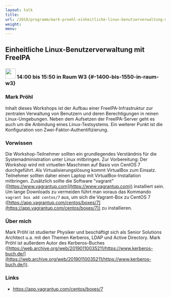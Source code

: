 ```yaml
---
layout: talk
title:
url: /2018/programm/mark-proehl-einheitliche-linux-benutzerverwaltung-mit-freeipa/
weight:
menu:
---
```

## Einheitliche Linux-Benutzerverwaltung mit FreeIPA

### <img height = "32" src="../../../images/workshop.svg"> 14:00 bis 15:50 in Raum W3 {#-1400-bis-1550-in-raum-w3}

### Mark Pröhl

Inhalt dieses Workshops ist der Aufbau einer FreeIPA-Infrastruktur zur zentralen Verwaltung von Benutzern und deren Berechtigungen in reinen Linux-Umgebungen. Neben dem Aufsetzen der FreeIPA-Server geht es auch um die Anbindung eines Linux-Testsystems. Ein weiterer Punkt ist die Konfiguration von Zwei-Faktor-Authentifizierung.

### Vorwissen

Die Workshop-Teilnehmer sollten ein grundlegendes Verständnis für die Systemadministration unter Linux mitbringen.  Zur Vorbereitung: Der Workshop wird mit virtuellen Maschinen auf Basis von CentOS 7 durchgeführt. Als Virtualisierungslösung kommt VirtualBox zum Einsatz. Teilnehmer sollten daher einen Laptop mit VirtualBox-Installation mitbringen. Zusätzlich sollte die Software "vagrant" ([https://www.vagrantup.com](https://www.vagrantup.com)) installiert sein. Um lange Downloads zu vermeiden führt man voraus das Kommando `vagrant box add centos/7` aus, um sich die Vagrant-Box zu CentOS 7 ([https://app.vagrantup.com/centos/boxes/7](https://app.vagrantup.com/centos/boxes/7)) zu installieren.

### Über mich

Mark Pröhl ist studierter Physiker und beschäftigt sich als Senior Solutions Architect u.a. mit den Themen Kerberos, LDAP und Active Directory.  Mark Pröhl ist außerdem Autor des Kerberos-Buches ([https://web.archive.org/web/20190110035211/https://www.kerberos-buch.de/](https://web.archive.org/web/20190110035211/https://www.kerberos-buch.de/)).

### Links

- <a href="https://app.vagrantup.com/centos/boxes/7" target="_blank">https://app.vagrantup.com/centos/boxes/7</a>
